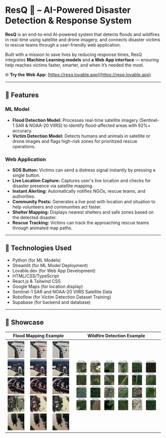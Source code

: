 # ResQ 🚨 – AI-Powered Disaster Detection & Response System

**ResQ** is an end-to-end AI-powered system that detects floods and wildfires in real-time using satellite and drone imagery, and connects disaster victims to rescue teams through a user-friendly web application.

Built with a mission to save lives by reducing response times, ResQ integrates **Machine Learning models** and **a Web App interface** — ensuring help reaches victims faster, smarter, and when it’s needed the most.

🌐 **Try the Web App:** [https://resq.lovable.app](https://resq.lovable.app)

---

## 🚀 Features

### ML Model
- **Flood Detection Model:** Processes real-time satellite imagery (Sentinel-1 SAR & NOAA-20 VIIRS) to identify flood-affected areas with 92%+ accuracy.
- **Victim Detection Model:** Detects humans and animals in satellite or drone images and flags high-risk zones for prioritized rescue operations.

### Web Application
- **SOS Button:** Victims can send a distress signal instantly by pressing a single button.
- **Live Location Capture:** Captures user's live location and checks for disaster presence via satellite mapping.
- **Instant Alerting:** Automatically notifies NGOs, rescue teams, and authorities.
- **Community Posts:** Generates a live post with location and situation to help volunteers and communities act faster.
- **Shelter Mapping:** Displays nearest shelters and safe zones based on the detected disaster.
- **Rescue Tracking:** Victims can track the approaching rescue teams through animated map paths.

---

## 🧠 Technologies Used
- Python (for ML Models)
- Streamlit (for ML Model Deployment)
- Lovable.dev (for Web App Development)
- HTML/CSS/TypeScript
- React.js & Tailwind CSS
- Google Maps (for location display)
- Sentinel-1 SAR and NOAA-20 VIIRS Satellite Data
- Roboflow (for Victim Detection Dataset Training)
- Supabase (for backend and database)

---

## 📸 Showcase

| Flood Mapping Example | Wildfire Detection Example |
|:---------------------:|:---------------------------:|
| ![Flood Mapping Output](public/flood_outcome.png) | ![Wildfire Detection Output](public/wildefire_outcome.png) |



